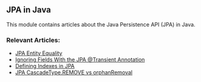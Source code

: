 ## JPA in Java

This module contains articles about the Java Persistence API (JPA) in Java.

### Relevant Articles:

- [JPA Entity Equality](https://www.baeldung.com/jpa-entity-equality)
- [Ignoring Fields With the JPA @Transient Annotation](https://www.baeldung.com/jpa-transient-ignore-field)
- [Defining Indexes in JPA](https://www.baeldung.com/jpa-indexes)
- [JPA CascadeType.REMOVE vs orphanRemoval](https://www.baeldung.com/jpa-cascade-remove-vs-orphanremoval)
